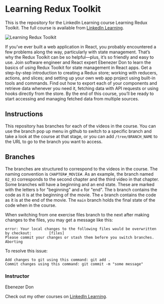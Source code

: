 # Learning Redux Toolkit
This is the repository for the LinkedIn Learning course Learning Redux Toolkit. The full course is available from [LinkedIn Learning][lil-course-url].

![Learning Redux Toolkit][lil-thumbnail-url] 

If you’ve ever built a web application in React, you probably encountered a few problems along the way, particularly with state management. That’s why the Redux Toolkit can be so helpful—plus, it’s so friendly and easy to use. Join software engineer and React expert Ebenezer Don to learn the basics of using Redux Toolkit for state management in React apps. Get a step-by-step introduction to creating a Redux store; working with reducers, actions, and slices; and setting up your own web app project using built-in tools and commands. Find out how to export each of your components and retrieve data whenever you need it, fetching data with API requests or using hooks directly from the store. By the end of this course, you’ll be ready to start accessing and managing fetched data from multiple sources.

## Instructions
This repository has branches for each of the videos in the course. You can use the branch pop up menu in github to switch to a specific branch and take a look at the course at that stage, or you can add `/tree/BRANCH_NAME` to the URL to go to the branch you want to access.

## Branches
The branches are structured to correspond to the videos in the course. The naming convention is `CHAPTER#_MOVIE#`. As an example, the branch named `02_03` corresponds to the second chapter and the third video in that chapter. 
Some branches will have a beginning and an end state. These are marked with the letters `b` for "beginning" and `e` for "end". The `b` branch contains the code as it is at the beginning of the movie. The `e` branch contains the code as it is at the end of the movie. The `main` branch holds the final state of the code when in the course.

When switching from one exercise files branch to the next after making changes to the files, you may get a message like this:

    error: Your local changes to the following files would be overwritten by checkout:        [files]
    Please commit your changes or stash them before you switch branches.
    Aborting

To resolve this issue:
	
    Add changes to git using this command: git add .
	Commit changes using this command: git commit -m "some message"


### Instructor

Ebenezer Don 
                            


                            

Check out my other courses on [LinkedIn Learning](https://www.linkedin.com/learning/instructors/ebenezer-don).

[lil-course-url]: https://www.linkedin.com/learning/learning-redux-toolkit?dApp=59033956
[lil-thumbnail-url]: https://cdn.lynda.com/course/2899256/2899256-1663953888728-16x9.jpg
